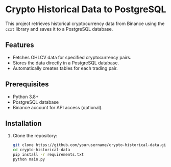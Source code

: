 # Crypto Historical Data to PostgreSQL

This project retrieves historical cryptocurrency data from Binance using the `ccxt` library and saves it to a PostgreSQL database.

## Features
- Fetches OHLCV data for specified cryptocurrency pairs.
- Stores the data directly in a PostgreSQL database.
- Automatically creates tables for each trading pair.

## Prerequisites
- Python 3.8+
- PostgreSQL database
- Binance account for API access (optional).

## Installation

1. Clone the repository:
   ```bash
   git clone https://github.com/yourusername/crypto-historical-data.git
   cd crypto-historical-data
   pip install -r requirements.txt
   python main.py
